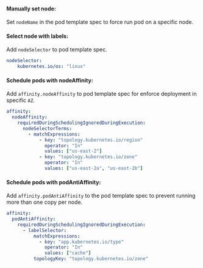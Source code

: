 #### Manually set node:
Set `nodeName` in the pod template spec to force run pod on a specific node.

#### Select node with labels:
Add `nodeSelector` to pod template spec.
```yaml
nodeSelector:
    kubernetes.io/os: "linux"
```

#### Schedule pods with nodeAffinity:
Add `affinity.nodeAffinity` to pod template spec for enforce deployment in specific `AZ`.
```yaml
affinity:
  nodeAffinity:
    requiredDuringSchedulingIgnoredDuringExecution:
      nodeSelectorTerms:
        - matchExpressions:
            - key: "topology.kubernetes.io/region"
              operator: "In"
              values: ["us-east-2"]
            - key: "topology.kubernetes.io/zone"
              operator: "In"
              values: ["us-east-2a", "us-east-2b"]
```

#### Schedule pods with podAntiAffinity:
Add `affinity.podAntiAffinity` to the pod template spec to prevent running more than one copy per node.
```yaml
affinity:
  podAntiAffinity:
    requiredDuringSchedulingIgnoredDuringExecution:
      - labelSelector:
          matchExpressions:
            - key: "app.kubernetes.io/type"
              operator: "In"
              values: ["cache"]
          topologyKey: "topology.kubernetes.io/zone"
```
